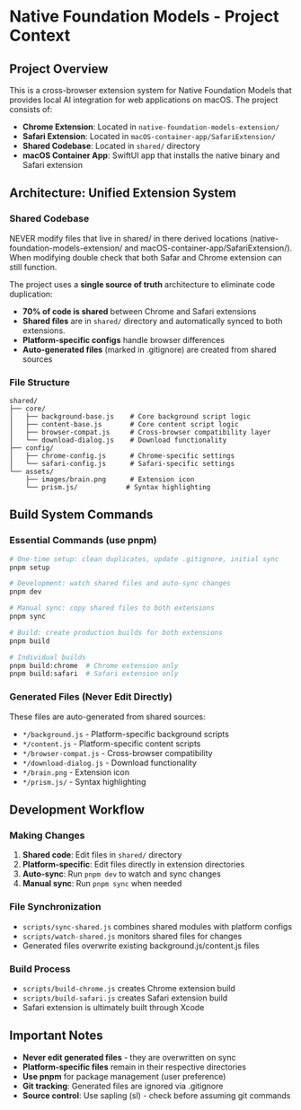 # Native Foundation Models - Project Context

## Project Overview
This is a cross-browser extension system for Native Foundation Models that provides local AI integration for web applications on macOS. The project consists of:

- **Chrome Extension**: Located in `native-foundation-models-extension/`
- **Safari Extension**: Located in `macOS-container-app/SafariExtension/`
- **Shared Codebase**: Located in `shared/` directory
- **macOS Container App**: SwiftUI app that installs the native binary and Safari extension

## Architecture: Unified Extension System

### Shared Codebase

NEVER modify files that live in shared/ in there derived locations (native-foundation-models-extension/ and macOS-container-app/SafariExtension/).
When modifying double check that both Safar and Chrome extension can still function.

The project uses a **single source of truth** architecture to eliminate code duplication:

- **70% of code is shared** between Chrome and Safari extensions
- **Shared files** are in `shared/` directory and automatically synced to both extensions. 
- **Platform-specific configs** handle browser differences
- **Auto-generated files** (marked in .gitignore) are created from shared sources

### File Structure
```
shared/
├── core/
│   ├── background-base.js    # Core background script logic
│   ├── content-base.js       # Core content script logic
│   ├── browser-compat.js     # Cross-browser compatibility layer
│   └── download-dialog.js    # Download functionality
├── config/
│   ├── chrome-config.js      # Chrome-specific settings
│   └── safari-config.js      # Safari-specific settings
└── assets/
    ├── images/brain.png      # Extension icon
    └── prism.js/            # Syntax highlighting
```

## Build System Commands

### Essential Commands (use pnpm)
```bash
# One-time setup: clean duplicates, update .gitignore, initial sync
pnpm setup

# Development: watch shared files and auto-sync changes
pnpm dev

# Manual sync: copy shared files to both extensions
pnpm sync

# Build: create production builds for both extensions
pnpm build

# Individual builds
pnpm build:chrome  # Chrome extension only
pnpm build:safari  # Safari extension only
```

### Generated Files (Never Edit Directly)
These files are auto-generated from shared sources:
- `*/background.js` - Platform-specific background scripts
- `*/content.js` - Platform-specific content scripts
- `*/browser-compat.js` - Cross-browser compatibility
- `*/download-dialog.js` - Download functionality
- `*/brain.png` - Extension icon
- `*/prism.js/` - Syntax highlighting

## Development Workflow

### Making Changes
1. **Shared code**: Edit files in `shared/` directory
2. **Platform-specific**: Edit files directly in extension directories
3. **Auto-sync**: Run `pnpm dev` to watch and sync changes
4. **Manual sync**: Run `pnpm sync` when needed

### File Synchronization
- `scripts/sync-shared.js` combines shared modules with platform configs
- `scripts/watch-shared.js` monitors shared files for changes
- Generated files overwrite existing background.js/content.js files

### Build Process
- `scripts/build-chrome.js` creates Chrome extension build
- `scripts/build-safari.js` creates Safari extension build  
- Safari extension is ultimately built through Xcode

## Important Notes
- **Never edit generated files** - they are overwritten on sync
- **Platform-specific files** remain in their respective directories
- **Use pnpm** for package management (user preference)
- **Git tracking**: Generated files are ignored via .gitignore
- **Source control**: Use sapling (sl) - check before assuming git commands
